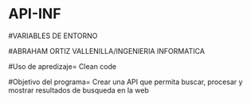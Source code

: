 # API-INF

#VARIABLES DE ENTORNO

#ABRAHAM ORTIZ VALLENILLA/INGENIERIA INFORMATICA

#Uso de apredizaje= Clean code 

#Objetivo del programa= Crear una API que permita buscar, procesar y mostrar resultados de busqueda en la web
